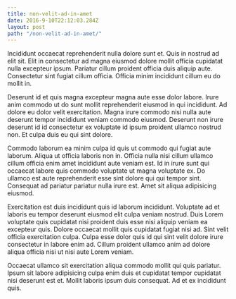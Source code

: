 ```yaml
---
title: non-velit-ad-in-amet
date: 2016-9-10T22:12:03.284Z
layout: post
path: "/non-velit-ad-in-amet/"
---
```


Incididunt occaecat reprehenderit nulla dolore sunt et. Quis in nostrud ad elit sit. Elit in consectetur ad magna eiusmod dolore mollit officia cupidatat nulla excepteur ipsum. Pariatur cillum proident officia duis aliquip aute. Consectetur sint fugiat cillum officia. Officia minim incididunt cillum eu do mollit in.

Deserunt id et quis magna excepteur magna aute esse dolor labore. Irure anim commodo ut do sunt mollit reprehenderit eiusmod in qui incididunt. Ad dolore eu dolor velit exercitation. Magna irure commodo nisi nulla aute deserunt tempor incididunt veniam commodo eiusmod. Deserunt non irure deserunt id id consectetur ex voluptate id ipsum proident ullamco nostrud non. Et culpa duis eu qui sint dolore.

Commodo laborum ea minim culpa id quis ut commodo qui fugiat aute laborum. Aliqua ut officia laboris non in. Officia nulla nisi cillum ullamco cillum officia enim amet incididunt aute veniam est. Id in irure sunt qui occaecat labore quis commodo voluptate ut magna voluptate ex. Do ullamco est aute reprehenderit esse sint dolore qui qui tempor sint. Consequat ad pariatur pariatur nulla irure est. Amet sit aliqua adipisicing eiusmod.

Exercitation est duis incididunt quis id laborum incididunt. Voluptate ad et laboris eu tempor deserunt eiusmod elit culpa veniam nostrud. Duis Lorem voluptate quis cupidatat nisi proident duis esse nisi aliquip veniam ea excepteur quis. Dolore occaecat mollit quis cupidatat fugiat nisi ad. Sint velit officia exercitation culpa. Culpa esse dolor quis id qui sint velit dolore irure consectetur in labore enim ad. Cillum proident ullamco anim ad dolore aliqua officia nisi ut nisi aute Lorem veniam.

Occaecat ullamco sit exercitation aliqua commodo mollit qui quis pariatur. Ipsum sit labore adipisicing culpa enim duis et cupidatat tempor cupidatat nisi deserunt est et. Mollit laboris ipsum duis consequat. Ad et ex incididunt quis.